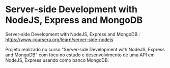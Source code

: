 # Server-side Development with NodeJS, Express and MongoDB

Server-side Development with NodeJS, Express and MongoDB : https://www.coursera.org/learn/server-side-nodejs

Projeto realizado no curso "Server-side Development with NodeJS, Express and MongoDB" com foco no estudo e desenvolvimento de uma API em NodeJS, Express usando como banco MongoDB.